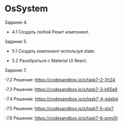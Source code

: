 # OsSystem

Задание 4.
- 4.1 Создать любой Реакт компонент.

Задание 5.
- 5.1 Создать компонент используя state.

- 5.2 Разобраться с Material UI React.


Задание 7.

-7.2 Решение: https://codesandbox.io/s/task7-2-7rt24 

-7.3 Решение: https://codesandbox.io/s/task7-3-k65e8

-7.4 Решение: https://codesandbox.io/s/task7-4-edxbd

-7.5 Решение: https://codesandbox.io/s/task7-5-xlxi7

-7.6 Решение: https://codesandbox.io/s/task7-6-pmv0t
